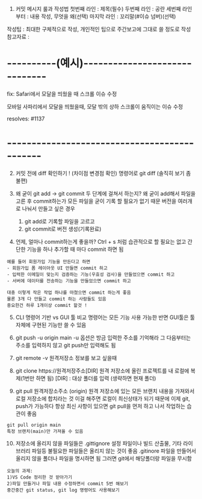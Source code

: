 1. 커밋 메시지 룰과 작성법
  첫번째 라인 : 제목(필수)
  두번째 라인 : 공란
  세번째 라인부터 : 내용 작성, 무엇을 왜(선택)
  마지막 라인 : 꼬리말(#이슈 넘버)(선택)

  작성팁 : 최대한 구체적으로 작성, 개인적인 팁으로 주간보고에 그대로 쓸 정도로 작성
  참고자료 : 

  # ----------(예시)------------------------------
  fix: Safari에서 모달을 띄웠을 때 스크롤 이슈 수정

  모바일 사파리에서 모달을 띄웠을때,
  모달 밖의 상하 스크롤이 움직이는 이슈 수정

  resolves: #1137
  # ---------------------------------------------

  2. 커밋 전에 diff 확인하기 ! (차이점 변경점 확인)
   명령어로 git diff  (솔직히 보기 좀 불편)

  3. 왜 굳이 git add -> git commit 두 단계에 걸쳐서 하는지? 왜 굳이 add해서 파일을 고른 후 commit하는가
      모든 파일을 굳이 기록 할 필요가 없기 때문
      버전을 여러개로 나눠서 만들고 싶은 경우
      1) git add로 기록할 파일을 고르고
      2) git commit로 버전 생성(기록완료)
  
  4. 언제, 얼마나 commit하는게 좋을까?
    Ctrl + s 처럼 습관적으로 할 필요는 없고
    간단한 기능을 하나 추가할 때 마다 commit 하면 됨

    예를 들어 회원가입 기능을 만든다고 하면
    - 회원가입 폼 레이아웃 UI 만들면 commit 하고
    - 입력한 이메일이 맞는지 검증하는 기능(우효성 검사)을 만들었으면 commit 하고
    - 서버에 데이터를 전송하는 기능을 만들었으면 commit 하고

    대충 이렇게 작은 작업 하나를 마쳤으면 commit 하는게 좋음
    물론 3개 다 만들고 commit 하는 사람들도 있음
    중요한건 하루 1개이상 commit 할것 !

  5. CLI 명령어 기반  vs GUI 툴 비교
    명령어는 모든 기능 사용 가능한 반면 GUI툴은 툴 자체에 구현된 기능만 쓸 수 있음

  6. git push -u origin main
    -u 옵션은 방금 입력한 주소를 기억해라
    그 다음부터는 주소를 입력하지 않고 git push만 입력해도 됨

  7. git remote -v
    원격저장소 정보를 보고 싶을때

  8. git clone https://원격저장주소[DIR]
    원격 저장소에 올린 프로젝트를 내 로컬에 복제(1번만 하면 됨)
    [DIR] : 대상 폴더를 입력 (생략하면 현재 폴더)
  9. git pull 원격저장소주소 (origin)
    원격 저장소에 있는 모든 브랜치 내용을 가져와서 로컬 저장소에 합치라는 것
    이걸 해주면 로컬이 최신상태가 되기 때문에 이제 git, push가 가능하다
    항상 최신 사항이 있으면 git pull을 먼저 하고 나서 작업하는 습관이 좋음

    git pull origin main
    특정 브랜치(main)만 가져올 수 있음

  10. 저장소에 올리지 않을 파일들은 .gittignore
    설정 파일이나 빌드 산출물, 기타 라이브러리 파일등
    불필요한 파일들은 올리지 않는 것이 좋음
    .gitinore 파일을 만들어서 올리지 않을 폴더나 파일을 명시하면 됨
    그러면 git에서 해당폴더랑 파일을 무시함

    오늘의 과제:
    1)VS Code 정리한 것 받아가기
    2)파일 만들거나 파일 내용 수정하면서 commit 5번 해보기
    중간중간 git status, git log 명령어도 사용해보기